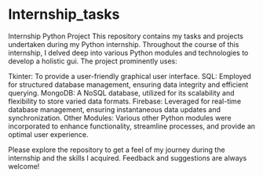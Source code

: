 # Internship_tasks
Internship Python Project
This repository contains my tasks and projects undertaken during my Python internship. Throughout the course of this internship, I delved deep into various Python modules and technologies to develop a holistic gui. The project prominently uses:

Tkinter: To provide a user-friendly graphical user interface.
SQL: Employed for structured database management, ensuring data integrity and efficient querying.
MongoDB: A NoSQL database, utilized for its scalability and flexibility to store varied data formats.
Firebase: Leveraged for real-time database management, ensuring instantaneous data updates and synchronization.
Other Modules: Various other Python modules were incorporated to enhance functionality, streamline processes, and provide an optimal user experience.

Please explore the repository to get a feel of my journey during the internship and the skills I acquired. Feedback and suggestions are always welcome!






